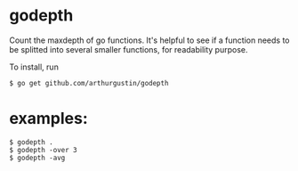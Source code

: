# godepth
Count the maxdepth of go functions. It's helpful to see if a function
needs to be splitted into several smaller functions, for readability
purpose.

To install, run

    $ go get github.com/arthurgustin/godepth

# examples:

    $ godepth .
    $ godepth -over 3
    $ godepth -avg
